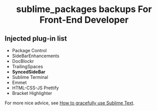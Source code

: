<h1 align="center">sublime_packages backups For Front-End Developer</h1>


## **Injected plug-in list**

- Package Control
- SideBarEnhancements
- Doc​Blockr
- TrailingSpaces
- **SyncedSideBar**
- Sublime Terminal
- Emmet
- HTML-CSS-JS Prettify
- Bracket Highlighter

For more nice advice, see [How to gracefully use Sublime Text](http://jeffjade.com/2015/12/15/2015-04-17-toss-sublime-text/). 
